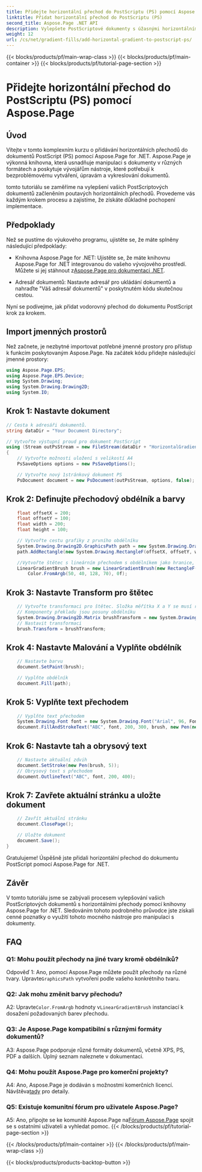 ```yaml
---
title: Přidejte horizontální přechod do PostScriptu (PS) pomocí Aspose.Page
linktitle: Přidat horizontální přechod do PostScriptu (PS)
second_title: Aspose.Page .NET API
description: Vylepšete PostScriptové dokumenty s úžasnými horizontálními přechody pomocí Aspose.Page pro .NET. Pro bezproblémovou implementaci postupujte podle našeho podrobného návodu.
weight: 12
url: /cs/net/gradient-fills/add-horizontal-gradient-to-postscript-ps/
---
```


{{< blocks/products/pf/main-wrap-class >}}
{{< blocks/products/pf/main-container >}}
{{< blocks/products/pf/tutorial-page-section >}}

# Přidejte horizontální přechod do PostScriptu (PS) pomocí Aspose.Page

## Úvod

Vítejte v tomto komplexním kurzu o přidávání horizontálních přechodů do dokumentů PostScript (PS) pomocí Aspose.Page for .NET. Aspose.Page je výkonná knihovna, která usnadňuje manipulaci s dokumenty v různých formátech a poskytuje vývojářům nástroje, které potřebují k bezproblémovému vytváření, úpravám a vykreslování dokumentů.

tomto tutoriálu se zaměříme na vylepšení vašich PostScriptových dokumentů začleněním poutavých horizontálních přechodů. Provedeme vás každým krokem procesu a zajistíme, že získáte důkladné pochopení implementace.

## Předpoklady

Než se pustíme do výukového programu, ujistěte se, že máte splněny následující předpoklady:

-  Knihovna Aspose.Page for .NET: Ujistěte se, že máte knihovnu Aspose.Page for .NET integrovanou do vašeho vývojového prostředí. Můžete si jej stáhnout z[Aspose.Page pro dokumentaci .NET](https://reference.aspose.com/page/net/).

- Adresář dokumentů: Nastavte adresář pro ukládání dokumentů a nahraďte "Váš adresář dokumentů" v poskytnutém kódu skutečnou cestou.

Nyní se podívejme, jak přidat vodorovný přechod do dokumentu PostScript krok za krokem.

## Import jmenných prostorů

Než začnete, je nezbytné importovat potřebné jmenné prostory pro přístup k funkcím poskytovaným Aspose.Page. Na začátek kódu přidejte následující jmenné prostory:

```csharp
using Aspose.Page.EPS;
using Aspose.Page.EPS.Device;
using System.Drawing;
using System.Drawing.Drawing2D;
using System.IO;
```

## Krok 1: Nastavte dokument

```csharp
// Cesta k adresáři dokumentů.
string dataDir = "Your Document Directory";

// Vytvořte výstupní proud pro dokument PostScript
using (Stream outPsStream = new FileStream(dataDir + "HorizontalGradient_outPS.ps", FileMode.Create))
{
    // Vytvořte možnosti uložení s velikostí A4
    PsSaveOptions options = new PsSaveOptions();

    // Vytvořte nový 1stránkový dokument PS
    PsDocument document = new PsDocument(outPsStream, options, false);
```

## Krok 2: Definujte přechodový obdélník a barvy

```csharp
    float offsetX = 200;
    float offsetY = 100;
    float width = 200;
    float height = 100;

    // Vytvořte cestu grafiky z prvního obdélníku
    System.Drawing.Drawing2D.GraphicsPath path = new System.Drawing.Drawing2D.GraphicsPath();
    path.AddRectangle(new System.Drawing.RectangleF(offsetX, offsetY, width, height));

    //Vytvořte štětec s lineárním přechodem s obdélníkem jako hranice, počáteční a koncové barvy
    LinearGradientBrush brush = new LinearGradientBrush(new RectangleF(0, 0, width, height), Color.FromArgb(150, 0, 0, 0),
        Color.FromArgb(50, 40, 128, 70), 0f);
```

## Krok 3: Nastavte Transform pro štětec

```csharp
    // Vytvořte transformaci pro štětec. Složka měřítka X a Y se musí rovnat šířce a výšce obdélníku.
    // Komponenty překladu jsou posuny obdélníku
    System.Drawing.Drawing2D.Matrix brushTransform = new System.Drawing.Drawing2D.Matrix(width, 0, 0, height, offsetX, offsetY);
    // Nastavit transformaci
    brush.Transform = brushTransform;
```

## Krok 4: Nastavte Malování a Vyplňte obdélník

```csharp
    // Nastavte barvu
    document.SetPaint(brush);

    // Vyplňte obdélník
    document.Fill(path);
```

## Krok 5: Vyplňte text přechodem

```csharp
    // Vyplňte text přechodem
    System.Drawing.Font font = new System.Drawing.Font("Arial", 96, FontStyle.Bold);
    document.FillAndStrokeText("ABC", font, 200, 300, brush, new Pen(new SolidBrush(Color.Black), 2));
```

## Krok 6: Nastavte tah a obrysový text

```csharp
    // Nastavte aktuální zdvih
    document.SetStroke(new Pen(brush, 5));
    // Obrysový text s přechodem
    document.OutlineText("ABC", font, 200, 400);
```

## Krok 7: Zavřete aktuální stránku a uložte dokument

```csharp
    // Zavřít aktuální stránku
    document.ClosePage();

    // Uložte dokument
    document.Save();
}
```

Gratulujeme! Úspěšně jste přidali horizontální přechod do dokumentu PostScript pomocí Aspose.Page for .NET.

## Závěr

V tomto tutoriálu jsme se zabývali procesem vylepšování vašich PostScriptových dokumentů s horizontálními přechody pomocí knihovny Aspose.Page for .NET. Sledováním tohoto podrobného průvodce jste získali cenné poznatky o využití tohoto mocného nástroje pro manipulaci s dokumenty.

## FAQ

### Q1: Mohu použít přechody na jiné tvary kromě obdélníků?

 Odpověď 1: Ano, pomocí Aspose.Page můžete použít přechody na různé tvary. Upravte`GraphicsPath` vytvoření podle vašeho konkrétního tvaru.

### Q2: Jak mohu změnit barvy přechodu?

 A2: Upravte`Color.FromArgb` hodnoty v`LinearGradientBrush` instanciací k dosažení požadovaných barev přechodu.

### Q3: Je Aspose.Page kompatibilní s různými formáty dokumentů?

A3: Aspose.Page podporuje různé formáty dokumentů, včetně XPS, PS, PDF a dalších. Úplný seznam naleznete v dokumentaci.

### Q4: Mohu použít Aspose.Page pro komerční projekty?

 A4: Ano, Aspose.Page je dodáván s možnostmi komerčních licencí. Návštěva[tady](https://purchase.aspose.com/buy) pro detaily.

### Q5: Existuje komunitní fórum pro uživatele Aspose.Page?

 A5: Ano, připojte se ke komunitě Aspose.Page na[Fórum Aspose.Page](https://forum.aspose.com/c/page/39) spojit se s ostatními uživateli a vyhledat pomoc.
{{< /blocks/products/pf/tutorial-page-section >}}

{{< /blocks/products/pf/main-container >}}
{{< /blocks/products/pf/main-wrap-class >}}

{{< blocks/products/products-backtop-button >}}
